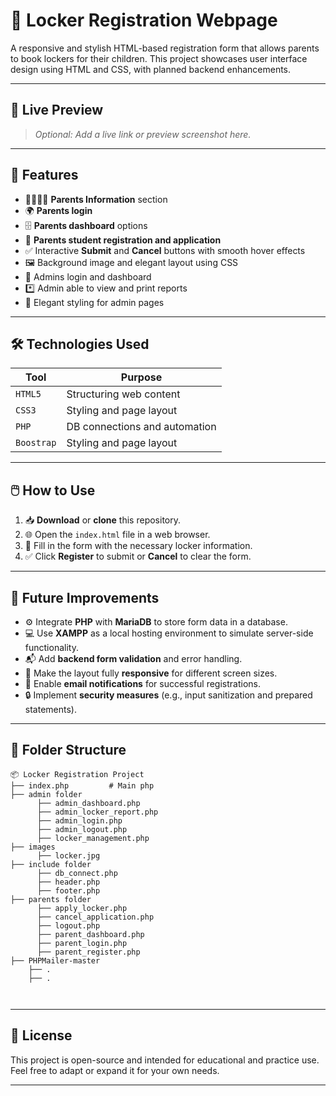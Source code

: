 # 🔐 **Locker Registration Webpage**

A responsive and stylish HTML-based registration form that allows parents to book lockers for their children. This project showcases user interface design using HTML and CSS, with planned backend enhancements.

---

## 📸 **Live Preview**

> _Optional: Add a live link or preview screenshot here._

---

## 🧰 **Features**

- 👨‍👩‍👧‍👦 **Parents Information** section  
- 🌍 **Parents login**  
- 🗄️ **Parents dashboard** options  
- 🔢 **Parents student registration and application**  
- ✅ Interactive **Submit** and **Cancel** buttons with smooth hover effects  
- 🖼️ Background image and elegant layout using CSS
- 🎇 Admins login and dashboard
- *️⃣ Admin able to view and print reports
- 🫱 Elegant styling for admin pages

---

## 🛠 **Technologies Used**

| Tool       | Purpose                        |
|------------|--------------------------------|
| `HTML5`    | Structuring web content        |
| `CSS3`     | Styling and page layout        |
| `PHP`      | DB connections and automation  |
| `Boostrap` | Styling and page layout        |

---

## 🖱️ **How to Use**

1. 📥 **Download** or **clone** this repository.  
2. 🌐 Open the `index.html` file in a web browser.  
3. 📝 Fill in the form with the necessary locker information.  
4. ✅ Click **Register** to submit or **Cancel** to clear the form.

---

## 🔮 **Future Improvements**

- ⚙️ Integrate **PHP** with **MariaDB** to store form data in a database.
- 💻 Use **XAMPP** as a local hosting environment to simulate server-side functionality.
- 📬 Add **backend form validation** and error handling.
- 📱 Make the layout fully **responsive** for different screen sizes.
- 📧 Enable **email notifications** for successful registrations.
- 🔒 Implement **security measures** (e.g., input sanitization and prepared statements).

---

## 📁 **Folder Structure**

```
📦 Locker Registration Project
├── index.php         # Main php
├── admin folder
      ├── admin_dashboard.php
      ├── admin_locker_report.php
      ├── admin_login.php
      ├── admin_logout.php
      ├── locker_management.php
├── images
      ├── locker.jpg
├── include folder
      ├── db_connect.php
      ├── header.php
      ├── footer.php
├── parents folder
      ├── apply_locker.php
      ├── cancel_application.php
      ├── logout.php
      ├── parent_dashboard.php
      ├── parent_login.php
      ├── parent_register.php
├── PHPMailer-master
    ├── .
    ├── .



```

---

## 🧾 **License**

This project is open-source and intended for educational and practice use. Feel free to adapt or expand it for your own needs.

---
